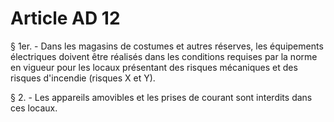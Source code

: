 # Article AD 12

§ 1er. - Dans les magasins de costumes et autres réserves, les équipements électriques doivent être réalisés dans les conditions requises par la norme en vigueur pour les locaux présentant des risques  mécaniques  et des risques d'incendie (risques X et Y).

§ 2. - Les appareils amovibles et les prises de courant sont interdits dans ces locaux.
